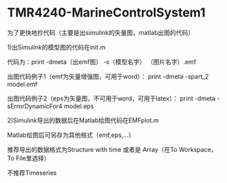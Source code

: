 # TMR4240-MarineControlSystem1
为了更快地抄代码（主要是出simulink的矢量图，matlab出图的代码）

1)出Simulink的模型图的代码在init.m

代码为：print -dmeta（出emf图） -s（模型名字） （图片名字）.emf

出图代码例子1（emf为矢量增强图，可用于word）：            print -dmeta -spart_2 model.emf

出图代码例子2（eps为矢量图，不可用于word，可用于latex）： print -dmeta -sErrorDynamicFor4 model.eps

2)Simulink导出的数据后在Matlab绘图代码在EMFplot.m

Matlab绘图后可另存为其他格式（emf,eps,...）

推荐导出的数据格式为Structure with time 或者是 Array（在To Workspace，To File里选择）

不推荐Timeseries
